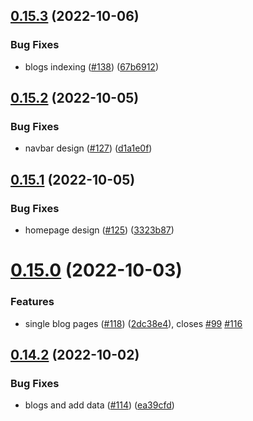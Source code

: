 ## [0.15.3](https://github.com/thecyberworld/thecyberhub.org/compare/v0.15.2...v0.15.3) (2022-10-06)


### Bug Fixes

* blogs indexing ([#138](https://github.com/thecyberworld/thecyberhub.org/issues/138)) ([67b6912](https://github.com/thecyberworld/thecyberhub.org/commit/67b691269f5340a51d6796ef9e6a16110242741a))



## [0.15.2](https://github.com/thecyberworld/thecyberhub.org/compare/v0.15.1...v0.15.2) (2022-10-05)


### Bug Fixes

* navbar design ([#127](https://github.com/thecyberworld/thecyberhub.org/issues/127)) ([d1a1e0f](https://github.com/thecyberworld/thecyberhub.org/commit/d1a1e0f07997838af6757785bc47bb50009ee269))



## [0.15.1](https://github.com/thecyberworld/thecyberhub.org/compare/v0.15.0...v0.15.1) (2022-10-05)


### Bug Fixes

* homepage design ([#125](https://github.com/thecyberworld/thecyberhub.org/issues/125)) ([3323b87](https://github.com/thecyberworld/thecyberhub.org/commit/3323b87c80fcd80166713bbb74c03dffec06029d))



# [0.15.0](https://github.com/thecyberworld/thecyberhub.org/compare/v0.14.2...v0.15.0) (2022-10-03)


### Features

* single blog pages ([#118](https://github.com/thecyberworld/thecyberhub.org/issues/118)) ([2dc38e4](https://github.com/thecyberworld/thecyberhub.org/commit/2dc38e479a0ed11eec54694637f76bc94e1100a4)), closes [#99](https://github.com/thecyberworld/thecyberhub.org/issues/99) [#116](https://github.com/thecyberworld/thecyberhub.org/issues/116)



## [0.14.2](https://github.com/thecyberworld/thecyberhub.org/compare/v0.14.1...v0.14.2) (2022-10-02)


### Bug Fixes

* blogs and add data ([#114](https://github.com/thecyberworld/thecyberhub.org/issues/114)) ([ea39cfd](https://github.com/thecyberworld/thecyberhub.org/commit/ea39cfddf686023a75fcac94c877540973f9bc8c))



